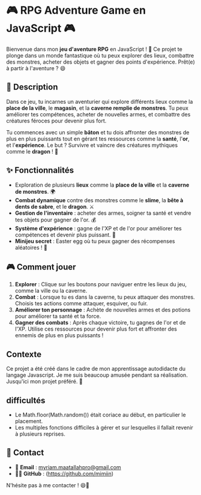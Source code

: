 # 🎮 RPG Adventure Game en JavaScript 🎮

Bienvenue dans mon **jeu d'aventure RPG** en JavaScript ! 🚀 Ce projet te plonge dans un monde fantastique où tu peux explorer des lieux, combattre des monstres, acheter des objets et gagner des points d'expérience. Prêt(e) à partir à l'aventure ? 😄

## 📜 Description

Dans ce jeu, tu incarnes un aventurier qui explore différents lieux comme la **place de la ville**, le **magasin**, et la **caverne remplie de monstres**. Tu peux améliorer tes compétences, acheter de nouvelles armes, et combattre des créatures féroces pour devenir plus fort.

Tu commences avec un simple **bâton** et tu dois affronter des monstres de plus en plus puissants tout en gérant tes ressources comme la **santé**, l'**or**, et l'**expérience**. Le but ? Survivre et vaincre des créatures mythiques comme le **dragon** ! 🐉

## ✨ Fonctionnalités

- Exploration de plusieurs **lieux** comme la **place de la ville** et la **caverne de monstres**. 🌍
- **Combat dynamique** contre des monstres comme le **slime**, la **bête à dents de sabre**, et le **dragon**. ⚔️
- **Gestion de l'inventaire** : acheter des armes, soigner ta santé et vendre tes objets pour gagner de l'or. 💰
- **Système d'expérience** : gagne de l'XP et de l'or pour améliorer tes compétences et devenir plus puissant. 💎
- **Minijeu secret** : Easter egg où tu peux gagner des récompenses aléatoires ! 🎲

## 🎮 Comment jouer

1. **Explorer** : Clique sur les boutons pour naviguer entre les lieux du jeu, comme la ville ou la caverne.
2. **Combat** : Lorsque tu es dans la caverne, tu peux attaquer des monstres. Choisis tes actions comme attaquer, esquiver, ou fuir.
3. **Améliorer ton personnage** : Achète de nouvelles armes et des potions pour améliorer ta santé et ta force.
4. **Gagner des combats** : Après chaque victoire, tu gagnes de l'or et de l'XP. Utilise ces ressources pour devenir plus fort et affronter des ennemis de plus en plus puissants !

## Contexte

Ce projet a été créé dans le cadre de mon apprentissage autodidacte du langage Javascript. Je me suis beaucoup amusée pendant sa réalisation. Jusqu'ici mon projet préféré. 🌱

## difficultés

* Le Math.floor(Math.random()) était coriace au début, en particulier le placement.
* Les multiples fonctions difficiles à gérer et sur lesquelles il fallait revenir à plusieurs reprises.

## 📱 Contact

- 📧 **Email** : myriam.maatallahpro@gmail.com
- 🐱‍💻 **GitHub** : (https://github.com/mimiin)

N'hésite pas à me contacter ! 😄🎉
